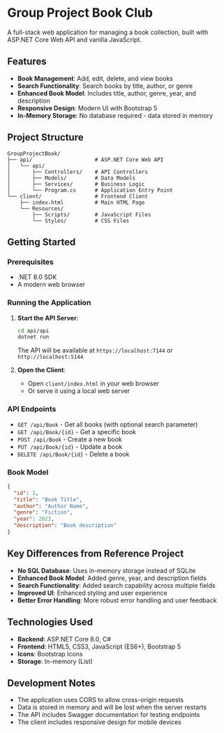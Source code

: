 # Group Project Book Club

A full-stack web application for managing a book collection, built with ASP.NET Core Web API and vanilla JavaScript.

## Features

- **Book Management**: Add, edit, delete, and view books
- **Search Functionality**: Search books by title, author, or genre
- **Enhanced Book Model**: Includes title, author, genre, year, and description
- **Responsive Design**: Modern UI with Bootstrap 5
- **In-Memory Storage**: No database required - data stored in memory

## Project Structure

```
GroupProjectBook/
├── api/                    # ASP.NET Core Web API
│   └── api/
│       ├── Controllers/    # API Controllers
│       ├── Models/         # Data Models
│       ├── Services/       # Business Logic
│       └── Program.cs      # Application Entry Point
└── client/                 # Frontend Client
    ├── index.html          # Main HTML Page
    └── Resources/
        ├── Scripts/        # JavaScript Files
        └── Styles/         # CSS Files
```

## Getting Started

### Prerequisites

- .NET 8.0 SDK
- A modern web browser

### Running the Application

1. **Start the API Server**:

   ```bash
   cd api/api
   dotnet run
   ```

   The API will be available at `https://localhost:7144` or `http://localhost:5144`

2. **Open the Client**:
   - Open `client/index.html` in your web browser
   - Or serve it using a local web server

### API Endpoints

- `GET /api/Book` - Get all books (with optional search parameter)
- `GET /api/Book/{id}` - Get a specific book
- `POST /api/Book` - Create a new book
- `PUT /api/Book/{id}` - Update a book
- `DELETE /api/Book/{id}` - Delete a book

### Book Model

```json
{
  "id": 1,
  "title": "Book Title",
  "author": "Author Name",
  "genre": "Fiction",
  "year": 2023,
  "description": "Book description"
}
```

## Key Differences from Reference Project

- **No SQL Database**: Uses in-memory storage instead of SQLite
- **Enhanced Book Model**: Added genre, year, and description fields
- **Search Functionality**: Added search capability across multiple fields
- **Improved UI**: Enhanced styling and user experience
- **Better Error Handling**: More robust error handling and user feedback

## Technologies Used

- **Backend**: ASP.NET Core 8.0, C#
- **Frontend**: HTML5, CSS3, JavaScript (ES6+), Bootstrap 5
- **Icons**: Bootstrap Icons
- **Storage**: In-memory (List<Book>)

## Development Notes

- The application uses CORS to allow cross-origin requests
- Data is stored in memory and will be lost when the server restarts
- The API includes Swagger documentation for testing endpoints
- The client includes responsive design for mobile devices
